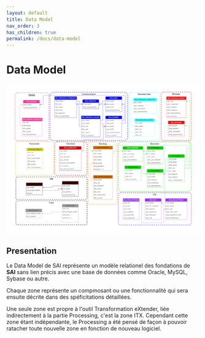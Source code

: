 ```yaml
---
layout: default
title: Data Model
nav_order: 3
has_children: true
permalink: /docs/data-model
---
```


# Data Model
[![Overview](../../assets/img/uml/FCT--Framework--DataModel--Overview.jpg)](../../../FCT--Documentation/assets/img/uml/FCT--Framework--DataModel--Overview.jpg)


## Presentation

Le Data Model de SAI représente un modèle relationel des fondations de **SAI** sans lien précis avec une base de données comme Oracle, MySQL, Sybase ou autre.

Chaque zone représente un compmosant ou une fonctionnalité qui sera ensuite décrite dans des spéficitations détaillées.

Une seule zone est propre à l'outil Transformation eXtender, liée indirectement à la partie Processing, c'est la zone ITX.
Cependant cette zone étant indépendante, le Processing a été pensé de façon à pouvoir ratacher toute nouvelle zone en fonction de nouveau logiciel.
